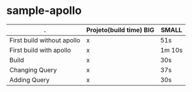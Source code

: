# sample-apollo
. | Projeto(build time) BIG | SMALL
--------- | ----- | ------
First build without apollo | x | 51s
First build with apollo| x | 1m 10s
Build | x | 30s
Changing Query | x | 37s
Adding Query | x | 30s

